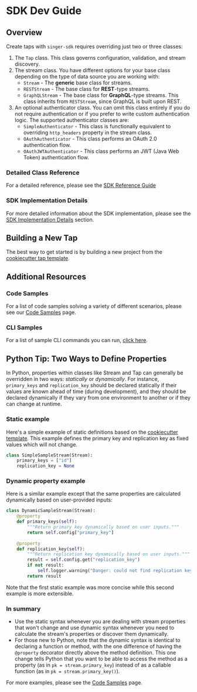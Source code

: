# SDK Dev Guide

## Overview

Create taps with `singer-sdk` requires overriding just two or three classes:

1. The `Tap` class. This class governs configuration, validation,
   and stream discovery.
2. The stream class. You have different options for your base class depending on the type
   of data source you are working with:
    - `Stream` - The **generic** base class for streams.
    - `RESTStream` - The base class for **REST**-type streams.
    - `GraphQLStream` - The base class for **GraphQL**-type streams. This class inherits
      from `RESTStream`, since GraphQL is built upon REST.
3. An optional authenticator class. You can omit this class entirely if you do not require authentication or if you prefer to write custom authentication logic. The supported authenticator classes are:
    - `SimpleAuthenticator` - This class is functionally equivalent to overriding
      `http_headers` property in the stream class.
    - `OAuthAuthenticator` - This class performs an OAuth 2.0 authentication flow.
    - `OAuthJWTAuthenticator` - This class performs an JWT (Java Web Token) authentication
       flow.

### Detailed Class Reference

For a detailed reference, please see the [SDK Reference Guide](./reference.md)

### SDK Implementation Details

For more detailed information about the SDK implementation, please see the
[SDK Implementation Details](./implementation/README.md) section.

## Building a New Tap

The best way to get started is by building a new project from the
[cookiecutter tap template](../cookiecutter/tap-template/README.md).

## Additional Resources

### Code Samples

For a list of code samples solving a variety of different scenarios, please see our [Code Samples](./code_samples.md) page.

### CLI Samples

For a list of sample CLI commands you can run, [click here](./cli_commands.md).

## Python Tip: Two Ways to Define Properties

In Python, properties within classes like Stream and Tap can generally be overridden
in two ways: _statically_ or _dynamically_. For instance, `primary_keys` and
`replication_key` should be declared statically if their values are known ahead of time
(during development), and they should be declared dynamically if they vary from one
environment to another or if they can change at runtime.

### Static example

Here's a simple example of static definitions based on the
[cookiecutter template](../cookiecutter/tap-template/). This example defines the
primary key and replication key as fixed values which will not change.

```python
class SimpleSampleStream(Stream):
    primary_keys = ["id"]
    replication_key = None
```

### Dynamic property example

Here is a similar example except that the same properties are calculated dynamically based
on user-provided inputs:

```python
class DynamicSampleStream(Stream):
    @property
    def primary_keys(self):
        """Return primary key dynamically based on user inputs."""
        return self.config["primary_key"]
    
    @property
    def replication_key(self):
        """Return replication key dynamically based on user inputs."""
        result = self.config.get("replication_key")
        if not result:
            self.logger.warning("Danger: could not find replication key!")
        return result
```

Note that the first static example was more concise while this second example is more extensible.

### In summary

- Use the static syntax whenever you are dealing with stream properties that won't change
and use dynamic syntax whenever you need to calculate the stream's properties or discover them dynamically.
- For those new to Python, note that the dynamic syntax is identical to declaring a function or method, with
the one difference of having the `@property` decorator directly above the method definition. This one change
tells Python that you want to be able to access the method as a property (as in `pk = stream.primary_key`)
instead of as a callable function (as in `pk = stream.primary_key()`).

For more examples, please see the [Code Samples](./code_samples.md) page.
